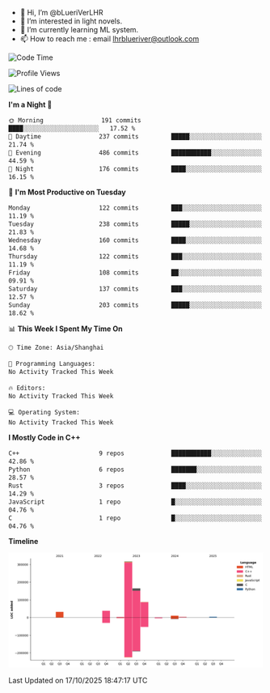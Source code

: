 - 👋 Hi, I’m @bLueriVerLHR
- 👀 I’m interested in light novels.
- 🌱 I’m currently learning ML system.
- 📫 How to reach me : email lhrblueriver@outlook.com

<!--START_SECTION:waka-->
![Code Time](http://img.shields.io/badge/Code%20Time-426%20hrs%206%20mins-blue)

![Profile Views](http://img.shields.io/badge/Profile%20Views-0-blue)

![Lines of code](https://img.shields.io/badge/From%20Hello%20World%20I%27ve%20Written-659.1%20thousand%20lines%20of%20code-blue)

**I'm a Night 🦉** 

```text
🌞 Morning                191 commits         ████░░░░░░░░░░░░░░░░░░░░░   17.52 % 
🌆 Daytime                237 commits         █████░░░░░░░░░░░░░░░░░░░░   21.74 % 
🌃 Evening                486 commits         ███████████░░░░░░░░░░░░░░   44.59 % 
🌙 Night                  176 commits         ████░░░░░░░░░░░░░░░░░░░░░   16.15 % 
```
📅 **I'm Most Productive on Tuesday** 

```text
Monday                   122 commits         ███░░░░░░░░░░░░░░░░░░░░░░   11.19 % 
Tuesday                  238 commits         █████░░░░░░░░░░░░░░░░░░░░   21.83 % 
Wednesday                160 commits         ████░░░░░░░░░░░░░░░░░░░░░   14.68 % 
Thursday                 122 commits         ███░░░░░░░░░░░░░░░░░░░░░░   11.19 % 
Friday                   108 commits         ██░░░░░░░░░░░░░░░░░░░░░░░   09.91 % 
Saturday                 137 commits         ███░░░░░░░░░░░░░░░░░░░░░░   12.57 % 
Sunday                   203 commits         █████░░░░░░░░░░░░░░░░░░░░   18.62 % 
```


📊 **This Week I Spent My Time On** 

```text
🕑︎ Time Zone: Asia/Shanghai

💬 Programming Languages: 
No Activity Tracked This Week

🔥 Editors: 
No Activity Tracked This Week

💻 Operating System: 
No Activity Tracked This Week
```

**I Mostly Code in C++** 

```text
C++                      9 repos             ███████████░░░░░░░░░░░░░░   42.86 % 
Python                   6 repos             ███████░░░░░░░░░░░░░░░░░░   28.57 % 
Rust                     3 repos             ████░░░░░░░░░░░░░░░░░░░░░   14.29 % 
JavaScript               1 repo              █░░░░░░░░░░░░░░░░░░░░░░░░   04.76 % 
C                        1 repo              █░░░░░░░░░░░░░░░░░░░░░░░░   04.76 % 
```



**Timeline**

![Lines of Code chart](https://raw.githubusercontent.com/bLueriVerLHR/bLueriVerLHR/main/assets/bar_graph.png)


 Last Updated on 17/10/2025 18:47:17 UTC
<!--END_SECTION:waka-->
